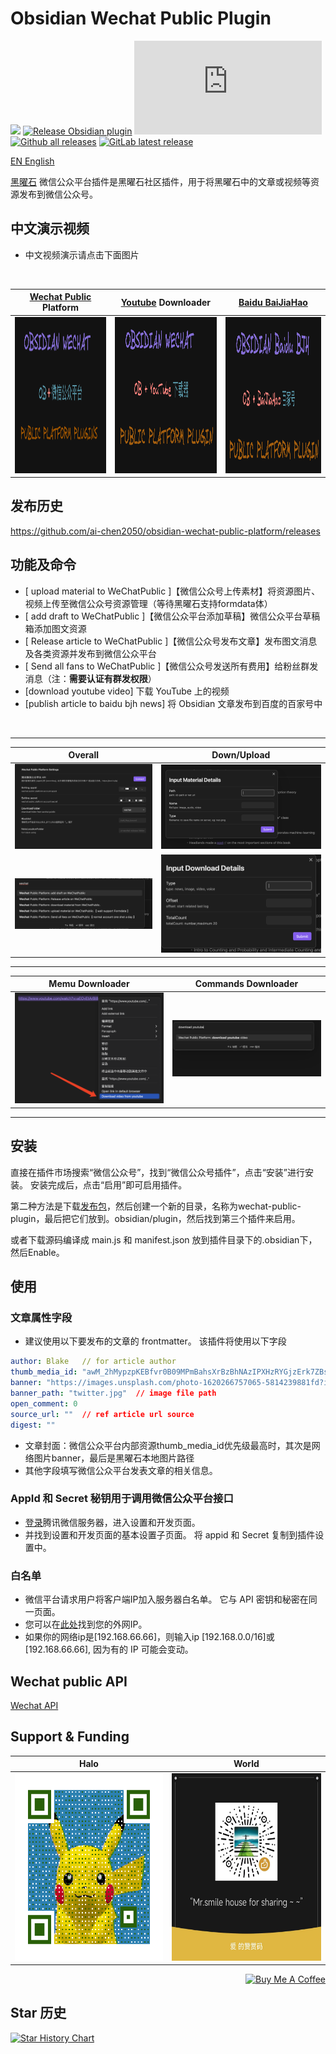 # Obsidian Wechat Public Plugin

[![](https://github.com/ai-chen2050/obsidian-wechat-public-platform/actions/workflows/CI.yml/badge.svg)](https://github.com/ai-chen2050/obsidian-wechat-public-platform/actions/workflows/CI.yml)
[![Release Obsidian plugin](https://github.com/ai-chen2050/obsidian-wechat-public-platform/actions/workflows/release.yml/badge.svg)](https://github.com/ai-chen2050/obsidian-wechat-public-platform/actions/workflows/release.yml)
[![GitHub license](https://badgen.net/github/license/Naereen/Strapdown.js)](https://github.com/ai-chen2050/obsidian-wechat-public-platform/blob/master/LICENSE)
[![Github all releases](https://img.shields.io/github/downloads/ai-chen2050/obsidian-wechat-public-platform/total.svg)](https://GitHub.com/ai-chen2050/obsidian-wechat-public-platform/releases/)
[![GitLab latest release](https://badgen.net/github/release/ai-chen2050/obsidian-wechat-public-platform/)](https://github.com/ai-chen2050/obsidian-wechat-public-platform/releases)

[EN English](./README.md)

[黑曜石](https://obsidian.md/) 微信公众平台插件是黑曜石社区插件，用于将黑曜石中的文章或视频等资源发布到微信公众号。

## 中文演示视频

- 中文视频演示请点击下面图片
<br>

|    [Wechat Public](https://mp.weixin.qq.com/) Platform    |    [Youtube](youtube.com) Downloader    |    [Baidu BaiJiaHao](https://baijiahao.baidu.com/)    |
|:-----------:|:-----------:|:-----------:|
| <a href="https://www.bilibili.com/video/BV1re411z7Ey?t=13.4"> <img src="public/obsidian-wechat.png" alt="Obsidian Wechat" width="350" height="250"> </a> | <a href="https://www.bilibili.com/video/BV1Ci4y1i7zB/?vd_source=cbd98265ee43631d3c19518d1b9db358"> <img src="public/obdisian-youtube.png" alt="Obsidian Wechat" width="350" height="250"> </a>  | <a href="https://www.bilibili.com/video/BV1aD4y1f7pk/?vd_source=cbd98265ee43631d3c19518d1b9db358"> <img src="public/obsidian-baidu.png" alt="Obsidian Wechat" width="350" height="250"> </a> |



## 发布历史
https://github.com/ai-chen2050/obsidian-wechat-public-platform/releases

## 功能及命令

- [ upload material to WeChatPublic ]【微信公众号上传素材】将资源图片、视频上传至微信公众号资源管理（等待黑曜石支持formdata体）
- [ add draft to WeChatPublic ]【微信公众平台添加草稿】微信公众平台草稿箱添加图文资源
- [ Release article to WeChatPublic ]【微信公众号发布文章】发布图文消息及各类资源并发布到微信公众平台
- [ Send all fans to WeChatPublic ]【微信公众号发送所有费用】给粉丝群发消息（注：**需要认证有群发权限**）
- [download youtube video] 下载 YouTube 上的视频
- [publish article to baidu bjh news] 将 Obsidian 文章发布到百度的百家号中

<br>

---

|    Overall    |    Down/Upload    |
|:-----------:|:-----------:|
| ![setting](./public/setting.png) | ![uploadMateial](./public/uploadMateial.png)  |
| ![commands](./public/commands.png)| ![download](./public/download.png) |

---

|    Memu Downloader    |    Commands Downloader   |
|:-----------:|:-----------:|
| ![Memu](./public/memuYouDown.png) | ![Commands](./public/cammamYouD.jpg)  |

---

## 安装

直接在插件市场搜索“微信公众号”，找到“微信公众号插件”，点击“安装”进行安装。 安装完成后，点击“启用”即可启用插件。 

第二种方法是下载[发布包](https://github.com/ai-chen2050/obsidian-wechat-public-platform/releases)，然后创建一个新的目录，名称为wechat-public-plugin，最后把它们放到。obsidian/plugin，然后找到第三个插件来启用。

或者下载源码编译成 main.js 和 manifest.json 放到插件目录下的.obsidian下，然后Enable。

## 使用

### 文章属性字段

- 建议使用以下要发布的文章的 frontmatter。 该插件将使用以下字段

```yaml
author: Blake   // for article author
thumb_media_id: "awM_2hMypzpKEBfvr0B09MPmBahsXrBzBhNAzIPXHzRYGjzErk7ZBs4L8nL7VpEY" // media id in wechat platform
banner: "https://images.unsplash.com/photo-1620266757065-5814239881fd?ixlib=rb-4.0.3&q=85&fm=jpg&crop=entropy&cs=srgb&w=2400"
banner_path: "twitter.jpg"  // image file path
open_comment: 0
source_url: ""  // ref article url source
digest: ""
```

- 文章封面：微信公众平台内部资源thumb_media_id优先级最高时，其次是网络图片banner，最后是黑曜石本地图片路径
- 其他字段填写微信公众平台发表文章的相关信息。

### AppId 和 Secret 秘钥用于调用微信公众平台接口

- [登录](https://mp.weixin.qq.com/)腾讯微信服务器，进入设置和开发页面。
- 并找到设置和开发页面的基本设置子页面。 将 appid 和 Secret 复制到插件设置中。

### 白名单

- 微信平台请求用户将客户端IP加入服务器白名单。 它与 API 密钥和秘密在同一页面。
- 您可以在[此处](https://tool.lu/ip/)找到您的外网IP。
- 如果你的网络ip是[192.168.66.66]，则输入ip [192.168.0.0/16]或[192.168.66.66], 因为有的 IP 可能会变动。
  
## Wechat public API
[Wechat API](./docs/wepublic.md)

## Support & Funding


| Halo | World |
|:-----------:|:-----------:|
|<img src="./public/commutity.jpg" alt="wechat-motion-qr" width="300" height="300">|<img src="./public/wechat-motion-qr.png" alt="wechat-motion-qr" width="300" height="300">|


<div align="right">
<a href="https://www.buymeacoffee.com/blakechan" target="_blank"><img src="https://cdn.buymeacoffee.com/buttons/v2/default-violet.png" alt="Buy Me A Coffee" style="height: 45px !important;width: 140px !important;" ></a>
</div>



## Star 历史

[![Star History Chart](https://api.star-history.com/svg?repos=ai-chen2050/obsidian-wechat-public-platform&type=Date)](https://star-history.com/#ai-chen2050/obsidian-wechat-public-platform&Date)

